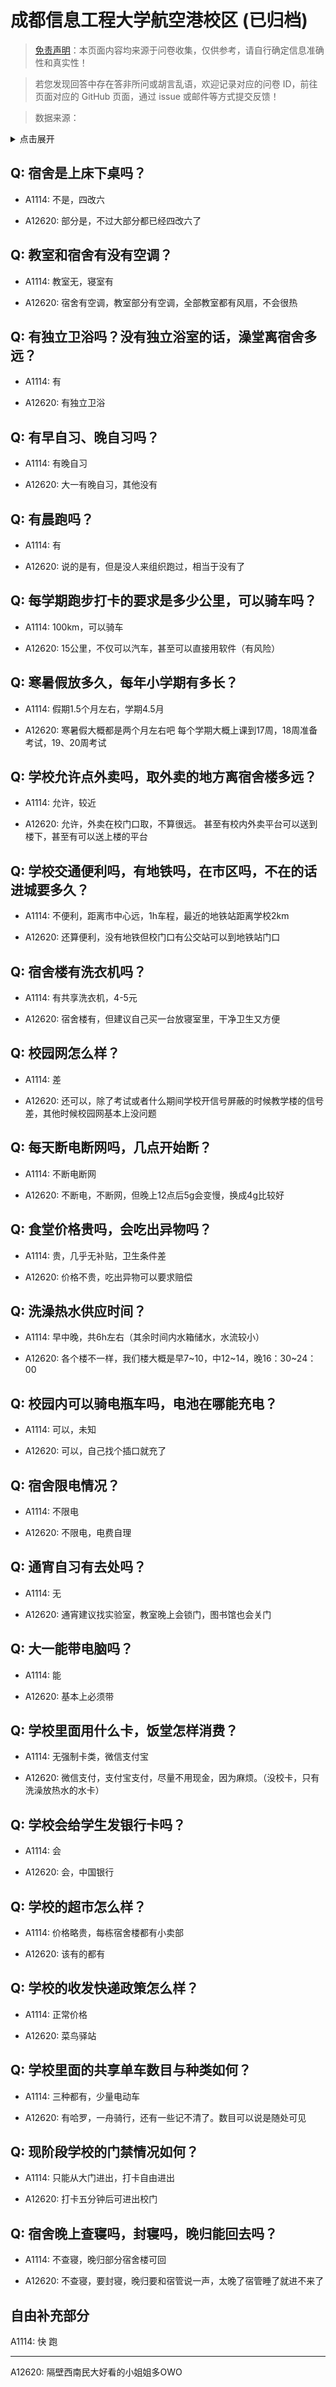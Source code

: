 # 成都信息工程大学航空港校区 (已归档)

> [免责声明](https://colleges.chat/#_3)：本页面内容均来源于问卷收集，仅供参考，请自行确定信息准确性和真实性！

> 若您发现回答中存在答非所问或胡言乱语，欢迎记录对应的问卷 ID，前往页面对应的 GitHub 页面，通过 issue 或邮件等方式提交反馈！

> 数据来源：

<details><summary>点击展开</summary>
<ul>
<li>A1114: 781174104@qq.com (2021 年 06 月)</li>
<li>A12620: 匿名 (2022 年 06 月)</li>
</ul>
</details>

## Q: 宿舍是上床下桌吗？

- A1114: 不是，四改六

- A12620: 部分是，不过大部分都已经四改六了

## Q: 教室和宿舍有没有空调？

- A1114: 教室无，寝室有

- A12620: 宿舍有空调，教室部分有空调，全部教室都有风扇，不会很热

## Q: 有独立卫浴吗？没有独立浴室的话，澡堂离宿舍多远？

- A1114: 有

- A12620: 有独立卫浴

## Q: 有早自习、晚自习吗？

- A1114: 有晚自习

- A12620: 大一有晚自习，其他没有

## Q: 有晨跑吗？

- A1114: 有

- A12620: 说的是有，但是没人来组织跑过，相当于没有了

## Q: 每学期跑步打卡的要求是多少公里，可以骑车吗？

- A1114: 100km，可以骑车

- A12620: 15公里，不仅可以汽车，甚至可以直接用软件（有风险）

## Q: 寒暑假放多久，每年小学期有多长？

- A1114: 假期1.5个月左右，学期4.5月

- A12620: 寒暑假大概都是两个月左右吧
每个学期大概上课到17周，18周准备考试，19、20周考试

## Q: 学校允许点外卖吗，取外卖的地方离宿舍楼多远？

- A1114: 允许，较近

- A12620: 允许，外卖在校门口取，不算很远。
甚至有校内外卖平台可以送到楼下，甚至有可以送上楼的平台

## Q: 学校交通便利吗，有地铁吗，在市区吗，不在的话进城要多久？

- A1114: 不便利，距离市中心远，1h车程，最近的地铁站距离学校2km

- A12620: 还算便利，没有地铁但校门口有公交站可以到地铁站门口

## Q: 宿舍楼有洗衣机吗？

- A1114: 有共享洗衣机，4-5元

- A12620: 宿舍楼有，但建议自己买一台放寝室里，干净卫生又方便

## Q: 校园网怎么样？

- A1114: 差

- A12620: 还可以，除了考试或者什么期间学校开信号屏蔽的时候教学楼的信号差，其他时候校园网基本上没问题

## Q: 每天断电断网吗，几点开始断？

- A1114: 不断电断网

- A12620: 不断电，不断网，但晚上12点后5g会变慢，换成4g比较好

## Q: 食堂价格贵吗，会吃出异物吗？

- A1114: 贵，几乎无补贴，卫生条件差

- A12620: 价格不贵，吃出异物可以要求赔偿

## Q: 洗澡热水供应时间？

- A1114: 早中晚，共6h左右（其余时间内水箱储水，水流较小）

- A12620: 各个楼不一样，我们楼大概是早7\~10，中12\~14，晚16：30\~24：00

## Q: 校园内可以骑电瓶车吗，电池在哪能充电？

- A1114: 可以，未知

- A12620: 可以，自己找个插口就充了

## Q: 宿舍限电情况？

- A1114: 不限电

- A12620: 不限电，电费自理

## Q: 通宵自习有去处吗？

- A1114: 无

- A12620: 通宵建议找实验室，教室晚上会锁门，图书馆也会关门

## Q: 大一能带电脑吗？

- A1114: 能

- A12620: 基本上必须带

## Q: 学校里面用什么卡，饭堂怎样消费？

- A1114: 无强制卡类，微信支付宝

- A12620: 微信支付，支付宝支付，尽量不用现金，因为麻烦。（没校卡，只有洗澡放热水的水卡）

## Q: 学校会给学生发银行卡吗？

- A1114: 会

- A12620: 会，中国银行

## Q: 学校的超市怎么样？

- A1114: 价格略贵，每栋宿舍楼都有小卖部

- A12620: 该有的都有

## Q: 学校的收发快递政策怎么样？

- A1114: 正常价格

- A12620: 菜鸟驿站

## Q: 学校里面的共享单车数目与种类如何？

- A1114: 三种都有，少量电动车

- A12620: 有哈罗，一舟骑行，还有一些记不清了。数目可以说是随处可见

## Q: 现阶段学校的门禁情况如何？

- A1114: 只能从大门进出，打卡自由进出

- A12620: 打卡五分钟后可进出校门

## Q: 宿舍晚上查寝吗，封寝吗，晚归能回去吗？

- A1114: 不查寝，晚归部分宿舍楼可回

- A12620: 不查寝，要封寝，晚归要和宿管说一声，太晚了宿管睡了就进不来了

## 自由补充部分

A1114: 快 跑

***

A12620: 隔壁西南民大好看的小姐姐多OWO